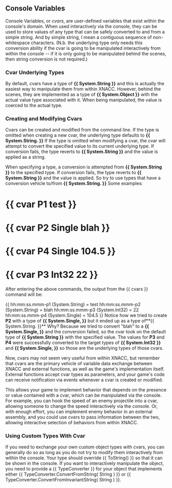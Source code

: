## Console Variables
Console Variables, or _cvars_, are user-defined variables that exist within the console's domain.  When used interactively via the console, they can be used to store values of any type that can be safely converted to and from a simple string.  And by simple string, I mean a contiguous sequence of non-whitespace characters.  (N.b. the underlying type only needs this conversion ability if the cvar is going to be manipulated interactively from within the console -- if it is only going to be manipulated behind the scenes, then string conversion is not required.)

### Cvar Underlying Types
By default, cvars have a type of **{{ System.String }}** and this is actually the easiest way to manipulate them from within XNACC.  However, behind the scenes, they are implemented as a type of **{{ System.Object }}** with the actual value type associated with it.  When being manipulated, the value is coerced to the actual type.  

### Creating and Modifying Cvars
Cvars can be created and modified from the command line.  If the type is omitted when creating a new cvar, the underlying type defaults to **{{ System.String. }}**  If the type is omitted when modifying a cvar, the cvar will attempt to convert the specified value to its current underlying type.  If conversion fails, the type reverts to **{{ System.String }}** and the value is applied as a string.  

When specifying a type, a conversion is attempted from **{{ System.String }}** to the specified type.  If conversion fails, the type reverts to **{{ System.String }}** and the value is applied.  So try to use types that have a conversion vehicle to/from **{{ System.String. }}**  Some examples:
# {{ cvar P1 test }}
# {{ cvar P2 Single blah }}
# {{ cvar P4 Single 104.5 }}
# {{ cvar P3 Int32 22 }}
After entering the above commands, the output from the {{ cvars }} command will be:

{{
hh:mm:ss.mmm-p1 (System.String) = test
hh:mm:ss.mmm-p2 (System.String) = blah
hh:mm:ss.mmm-p3 (System.Int32) = 22
hh:mm:ss.mmm-p4 (System.Single) = 104.5 }}
Notice how we tried to create **P2** with a type of **{{ System.Single, }}** but it ended up as a type of**{{ System.String. }}**  Why?  Because we tried to convert "blah" to a **{{ System.Single, }}** and the conversion failed, so the cvar took on the default type of **{{ System.String }}** with the specified value.  The values for **P3** and **P4** were successfully converted to the target types of **{{ System.Int32 }}** and **{{ System.Single, }}** so those are the underlying types of those cvars.

Now, cvars  may not seem very useful from within XNACC, but remember that cvars are the primary vehicle of variable data exchange between XNACC and external functions, as well as the game's implementation itself.  External functions accept cvar types as parameters, and your game's code can receive notification via events whenever a cvar is created or modified.

This allows your game to implement behavior that depends on the presence or value contained with a cvar, which can be manipulated via the console.  For example, you can hook the speed of an enemy projectile into a cvar, allowing someone to change the speed interactively via the console.  Or, with enough effort, you can implement enemy behavior in an external assembly, and you could use cvars to pass information between the two, allowing interactive selection of behaviors from within XNACC.

### Using Custom Types With Cvar
If you need to exchange your own custom object types with cvars, you can generally do so as long as you do not try to modify them interactively from within the console.  Your type should override {{ ToString() }} so that it can be shown in the console.  If you want to interactively manipulate the object, you need to provide a {{ TypeConverter }} for your object that implements either {{ TypeConverter.ConvertFromString( String ) }} or {{ TypeConverter.ConvertFromInvariantString( String ) }}.